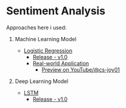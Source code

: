 # Sentiment Analysis

Approaches here i used:

1. Machine Learning Model
   
	- [Logistic Regression](https://github.com/cs-joy/Sentiment-Analysis-Model/tree/main/Machine-Learning/Logistic-Regression)
		- [Release - v1.0](https://github.com/cs-joy/Sentiment-Analysis-Model/releases/tag/v1.0)
		- [Real-world Application](https://github.com/cs-joy/sentiment-app/tree/main "Simple Django App")
			- [Preview on YouTube/@cs-joy01](https://www.youtube.com/watch?v=Y3EHamKgEFk "youtube.com/@cs-joy01")

3. Deep Learning Model

	- [LSTM](https://github.com/cs-joy/Sentiment-Analysis-Model/tree/main/Deep-Learning/LSTM)
		- [Release - v1.0](https://github.com/cs-joy/Sentiment-Analysis "upcoming...")
